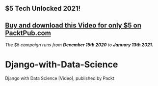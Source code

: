 ## $5 Tech Unlocked 2021!
[Buy and download this Video for only $5 on PacktPub.com](https://www.packtpub.com/product/django-with-data-science-video/9781800564725)
-----
*The $5 campaign         runs from __December 15th 2020__ to __January 13th 2021.__*

# Django-with-Data-Science
Django with Data Science [Video], published by Packt
